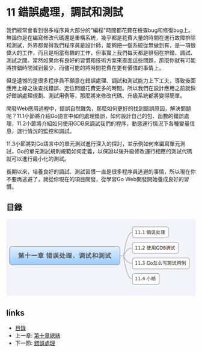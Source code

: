 # 11 錯誤處理，調試和測試
我們經常會看到很多程序員大部分的"編程"時間都花費在檢查bug和修復bug上。無論你是在編寫修改代碼還是重構系統，幾乎都是花費大量的時間在進行故障排除和測試，外界都覺得我們程序員是設計師，能夠把一個系統從無做到有，是一項很偉大的工作，而且是相當有趣的工作，但事實上我們每天都是徘徊在排錯、調試、測試之間。當然如果你有良好的習慣和技術方案來直面這些問題，那麼你就有可能將排錯時間減到最少，而儘可能的將時間花費在更有價值的事情上。

但是遺憾的是很多程序員不願意在錯誤處理、調試和測試能力上下工夫，導致後面應用上線之後查找錯誤、定位問題花費更多的時間。所以我們在設計應用之前就做好錯誤處理規劃、測試用例等，那麼將來修改代碼、升級系統都將變得簡單。

開發Web應用過程中，錯誤自然難免，那麼如何更好的找到錯誤原因，解決問題呢？11.1小節將介紹Go語言中如何處理錯誤，如何設計自己的包、函數的錯誤處理，11.2小節將介紹如何使用GDB來調試我們的程序，動態運行情況下各種變量信息，運行情況的監控和調試。

11.3小節將對Go語言中的單元測試進行深入的探討，並示例如何來編寫單元測試，Go的單元測試規則規範如何定義，以保證以後升級修改運行相應的測試代碼就可以進行最小化的測試。

長期以來，培養良好的調試、測試習慣一直是很多程序員逃避的事情，所以現在你不要再逃避了，就從你現在的項目開發，從學習Go Web開發開始養成良好的習慣。

## 目錄
 
![](images/navi11.png?raw=true)

## links
   * [目錄](<preface.md>)
   * 上一章: [第十章總結](<10.4.md>)
   * 下一節: [錯誤處理](<11.1.md>)